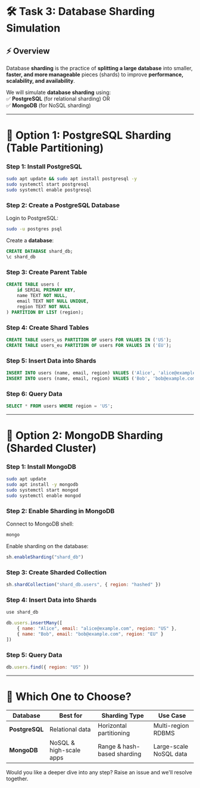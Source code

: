 # **🛠️ Task 3: Database Sharding Simulation**  

## **⚡ Overview**  
Database **sharding** is the practice of **splitting a large database** into smaller, **faster, and more manageable** pieces (shards) to improve **performance, scalability, and availability**.  

We will simulate **database sharding** using:  
✅ **PostgreSQL** (for relational sharding) OR  
✅ **MongoDB** (for NoSQL sharding)  

---

# **🔹 Option 1: PostgreSQL Sharding (Table Partitioning)**
### **Step 1: Install PostgreSQL**
```bash
sudo apt update && sudo apt install postgresql -y
sudo systemctl start postgresql
sudo systemctl enable postgresql
```

### **Step 2: Create a PostgreSQL Database**
Login to PostgreSQL:
```bash
sudo -u postgres psql
```
Create a **database**:
```sql
CREATE DATABASE shard_db;
\c shard_db
```

### **Step 3: Create Parent Table**
```sql
CREATE TABLE users (
    id SERIAL PRIMARY KEY,
    name TEXT NOT NULL,
    email TEXT NOT NULL UNIQUE,
    region TEXT NOT NULL
) PARTITION BY LIST (region);
```

### **Step 4: Create Shard Tables**
```sql
CREATE TABLE users_us PARTITION OF users FOR VALUES IN ('US');
CREATE TABLE users_eu PARTITION OF users FOR VALUES IN ('EU');
```

### **Step 5: Insert Data into Shards**
```sql
INSERT INTO users (name, email, region) VALUES ('Alice', 'alice@example.com', 'US');
INSERT INTO users (name, email, region) VALUES ('Bob', 'bob@example.com', 'EU');
```

### **Step 6: Query Data**
```sql
SELECT * FROM users WHERE region = 'US';
```

---

# **🔹 Option 2: MongoDB Sharding (Sharded Cluster)**
### **Step 1: Install MongoDB**
```bash
sudo apt update
sudo apt install -y mongodb
sudo systemctl start mongod
sudo systemctl enable mongod
```

### **Step 2: Enable Sharding in MongoDB**
Connect to MongoDB shell:
```bash
mongo
```

Enable sharding on the database:
```javascript
sh.enableSharding("shard_db")
```

### **Step 3: Create Sharded Collection**
```javascript
sh.shardCollection("shard_db.users", { region: "hashed" })
```

### **Step 4: Insert Data into Shards**
```javascript
use shard_db

db.users.insertMany([
    { name: "Alice", email: "alice@example.com", region: "US" },
    { name: "Bob", email: "bob@example.com", region: "EU" }
])
```

### **Step 5: Query Data**
```javascript
db.users.find({ region: "US" })
```

---

# **🚀 Which One to Choose?**
| **Database** | **Best for** | **Sharding Type** | **Use Case** |
|-------------|-------------|-----------------|--------------|
| **PostgreSQL** | Relational data | Horizontal partitioning | Multi-region RDBMS |
| **MongoDB** | NoSQL & high-scale apps | Range & hash-based sharding | Large-scale NoSQL data |

Would you like a deeper dive into any step? Raise an issue and we'll resolve together.